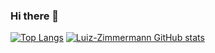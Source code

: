 ### Hi there 👋

<!--
**Luiz-Zimmermann/Luiz-Zimmermann** is a ✨ _special_ ✨ repository because its `README.md` (this file) appears on your GitHub profile.

Here are some ideas to get you started:

- 🔭 I’m currently working on ...
- 🌱 I’m currently learning ...
- 👯 I’m looking to collaborate on ...
- 🤔 I’m looking for help with ...
- 💬 Ask me about ...
- 📫 How to reach me: ...
- 😄 Pronouns: ...
- ⚡ Fun fact: ...
-->

[![Top Langs](https://github-readme-stats.vercel.app/api/top-langs/?username=Luiz-Zimmermann&layout=compact&langs_count=12&theme=dark)](https://github.com/Luiz-Zimmermann/github-readme-stats)
[![Luiz-Zimmermann GitHub stats](https://github-readme-stats.vercel.app/api?username=Luiz-Zimmermann&theme=dark)](https://github.com/Luiz-Zimmermann/github-readme-stats)




